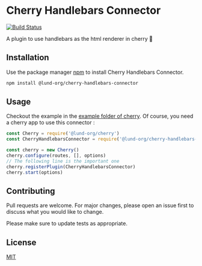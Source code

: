 # Cherry Handlebars Connector

[![Build Status](https://travis-ci.com/Lund-Org/cherry-handlebars-connector.svg?branch=master)](https://travis-ci.com/Lund-Org/cherry-handlebars-connector)

A plugin to use handlebars as the html renderer in cherry 🍒

## Installation

Use the package manager [npm](http://npmjs.com) to install Cherry Handlebars Connector.

```bash
npm install @lund-org/cherry-handlebars-connector
```

## Usage

Checkout the example in the [example folder of cherry](https://github.com/Lund-Org/cherry/tree/master/example/02-multiple-response-type/).
Of course, you need a cherry app to use this connector :

```javascript
const Cherry = require('@lund-org/cherry')
const CherryHandlebarsConnector = require('@lund-org/cherry-handlebars-connector')

const cherry = new Cherry()
cherry.configure(routes, [], options)
// The following line is the important one
cherry.registerPlugin(CherryHandlebarsConnector)
cherry.start(options)
```

## Contributing
Pull requests are welcome. For major changes, please open an issue first to discuss what you would like to change.

Please make sure to update tests as appropriate.

## License
[MIT](https://github.com/Lund-Org/cherry-handlebars-connector/blob/master/LICENSE)
